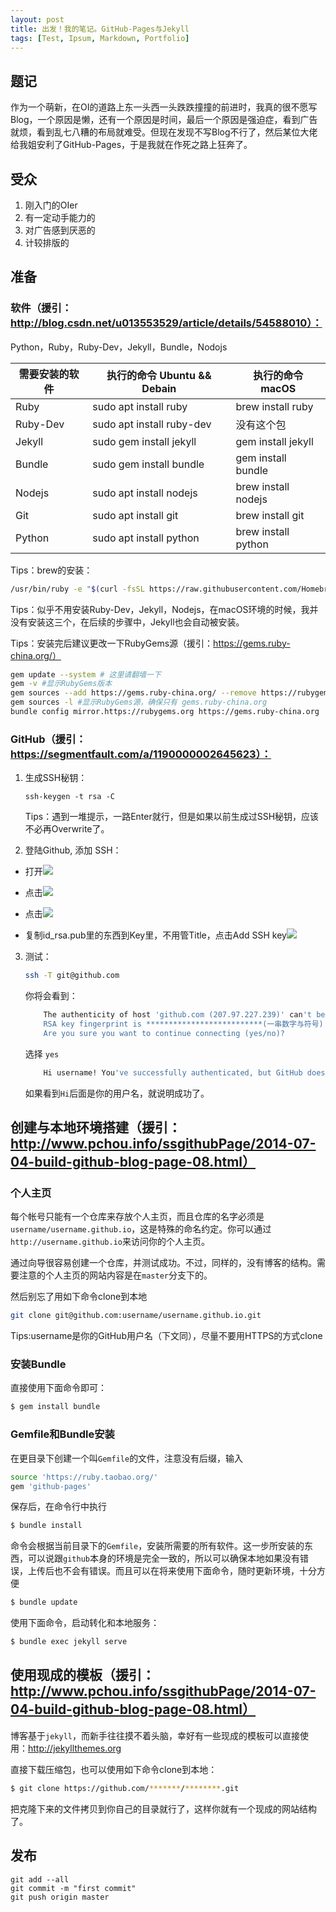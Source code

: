 ```yaml
---
layout: post
title: 出发！我的笔记。GitHub-Pages与Jekyll
tags: [Test, Ipsum, Markdown, Portfolio]
---
```


## 题记

作为一个萌新，在OI的道路上东一头西一头跌跌撞撞的前进时，我真的很不愿写Blog，一个原因是懒，还有一个原因是时间，最后一个原因是强迫症，看到广告就烦，看到乱七八糟的布局就难受。但现在发现不写Blog不行了，然后某位大佬给我姐安利了GitHub-Pages，于是我就在作死之路上狂奔了。

## 受众

1. 刚入门的OIer
2. 有一定动手能力的
3. 对广告感到厌恶的
4. 计较排版的

## 准备

### 软件（援引：http://blog.csdn.net/u013553529/article/details/54588010）：

Python，Ruby，Ruby-Dev，Jekyll，Bundle，Nodojs

| 需要安装的软件 | 执行的命令 Ubuntu && Debain | 执行的命令 macOS    |
| -------------- | --------------------------- | ------------------- |
| Ruby           | sudo apt install ruby       | brew install ruby   |
| Ruby-Dev       | sudo apt install ruby-dev   | 没有这个包          |
| Jekyll         | sudo gem install jekyll     | gem install jekyll  |
| Bundle         | sudo gem install bundle     | gem install bundle  |
| Nodejs         | sudo apt install nodejs     | brew install nodejs |
| Git            | sudo apt install git        | brew install git    |
| Python         | sudo apt install python     | brew install python |

Tips：brew的安装：

```bash
/usr/bin/ruby -e "$(curl -fsSL https://raw.githubusercontent.com/Homebrew/install/master/install)"
```

Tips：似乎不用安装Ruby-Dev，Jekyll，Nodejs，在macOS环境的时候，我并没有安装这三个，在后续的步骤中，Jekyll也会自动被安装。

Tips：安装完后建议更改一下RubyGems源（援引：https://gems.ruby-china.org/）

```bash
gem update --system # 这里请翻墙一下
gem -v #显示RubyGems版本
gem sources --add https://gems.ruby-china.org/ --remove https://rubygems.org/
gem sources -l #显示RubyGems源，确保只有 gems.ruby-china.org
bundle config mirror.https://rubygems.org https://gems.ruby-china.org
```

### GitHub（援引：https://segmentfault.com/a/1190000002645623）：
1. 生成SSH秘钥：

   ```
   ssh-keygen -t rsa -C
   ```

   Tips：遇到一堆提示，一路Enter就行，但是如果以前生成过SSH秘钥，应该不必再Overwrite了。

2. 登陆Github, 添加 SSH：

* 打开![](http://wx1.sinaimg.cn/mw690/005ueW33ly1fofoitala3j305q08f0ss.jpg)

* 点击![](http://wx1.sinaimg.cn/mw690/005ueW33ly1fofoj336zdj306d0duaa7.jpg)

* 点击![](http://wx3.sinaimg.cn/mw690/005ueW33ly1fofomxvgewj30lb01nweb.jpg)

* 复制id_rsa.pub里的东西到Key里，不用管Title，点击Add SSH key![](http://wx4.sinaimg.cn/small/005ueW33ly1fofoqcfrkaj30lj0cf74h.jpg)

3. 测试：

   ```bash
   ssh -T git@github.com
   ```

   你将会看到：

   ```bash
       The authenticity of host 'github.com (207.97.227.239)' can't be established.
       RSA key fingerprint is **************************(一串数字与符号)
       Are you sure you want to continue connecting (yes/no)?
   ```

   选择 `yes`                        

   ```bash
       Hi username! You've successfully authenticated, but GitHub does not provide shell access.
   ```

   如果看到`Hi`后面是你的用户名，就说明成功了。

## 创建与本地环境搭建（援引：http://www.pchou.info/ssgithubPage/2014-07-04-build-github-blog-page-08.html）

### 个人主页

每个帐号只能有一个仓库来存放个人主页，而且仓库的名字必须是`username/username.github.io`，这是特殊的命名约定。你可以通过`http://username.github.io`来访问你的个人主页。

通过向导很容易创建一个仓库，并测试成功。不过，同样的，没有博客的结构。需要注意的个人主页的网站内容是在`master`分支下的。

然后别忘了用如下命令clone到本地

```bash
git clone git@github.com:username/username.github.io.git
```

Tips:username是你的GitHub用户名（下文同），尽量不要用HTTPS的方式clone

### 安装Bundle

直接使用下面命令即可：

```bash
$ gem install bundle
```

### Gemfile和Bundle安装

在更目录下创建一个叫`Gemfile`的文件，注意没有后缀，输入

```bash
source 'https://ruby.taobao.org/'
gem 'github-pages'
```

保存后，在命令行中执行

```bash
$ bundle install
```

命令会根据当前目录下的`Gemfile`，安装所需要的所有软件。这一步所安装的东西，可以说跟`github`本身的环境是完全一致的，所以可以确保本地如果没有错误，上传后也不会有错误。而且可以在将来使用下面命令，随时更新环境，十分方便

```bash
$ bundle update
```

使用下面命令，启动转化和本地服务：

```bash
$ bundle exec jekyll serve
```

## 使用现成的模板（援引：http://www.pchou.info/ssgithubPage/2014-07-04-build-github-blog-page-08.html）

博客基于`jekyll`，而新手往往摸不着头脑，幸好有一些现成的模板可以直接使用：http://jekyllthemes.org

直接下载压缩包，也可以使用如下命令clone到本地：

```bash
$ git clone https://github.com/*******/********.git
```

把克隆下来的文件拷贝到你自己的目录就行了，这样你就有一个现成的网站结构了。

## 发布

```
git add --all
git commit -m "first commit"
git push origin master
```

